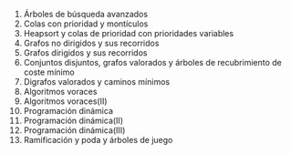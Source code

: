 1. Árboles de búsqueda avanzados
2. Colas con prioridad y montículos
3. Heapsort y colas de prioridad con prioridades variables
4. Grafos no dirigidos y sus recorridos
5. Grafos dirigidos y sus recorridos
6. Conjuntos disjuntos, grafos valorados y árboles de recubrimiento de coste mínimo
7. Digrafos valorados y caminos mínimos
8. Algoritmos voraces
9. Algoritmos voraces(II)
10. Programación dinámica
11. Programación dinámica(II)
12. Programación dinámica(III)
13. Ramificación y poda y árboles de juego
